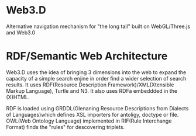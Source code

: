 Web3.D
======

Alternative navigation mechanism for "the long tail" built on WebGL/Three.js and Web3.0

RDF/Semantic Web Architecture
=============================


Web3.D uses the idea of bringing 3 dimensions into the web to expand the capacity of a simple search enjine in order
find a wider selection of search results. It uses RDF(Resource Description Framework)/XML(Xtensible
Markup Language), Turtle and N3. It also uses RDFa embeddded in the (X)HTML. 

RDF is loaded using GRDDL(Glenaning Resource Descriptions from Dialects of Languages)which defines XSL importers for 
antoligy, doctype or file. OWL(Web Ontology Language) implemented in RIF(Rule Interchange Format) finds the
"rules" for descovering triplets. 